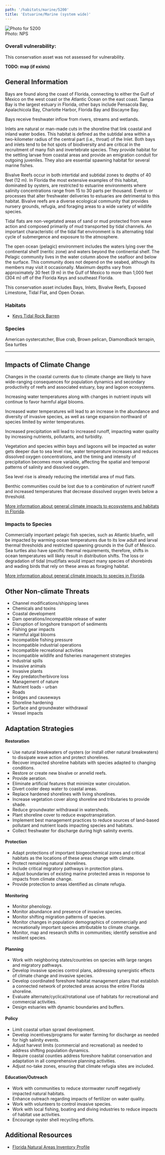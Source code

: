 ```yaml
---
path: '/habitats/marine/5200'
title: 'Estuarine/Marine (system wide)'
---
```


<content-header icon="estuarine_marine_system_wide" title="Estuarine/Marine (system wide)"></content-header>

<div id="TopSection">

<div class="header-photo"><img src="5200.jpg" alt="Photo for 5200"/>
<figcaption>Photo: NPS</figcaption></div>

<div>

### Overall vulnerability:

This conservation asset was not assessed for vulnerability.



</div>
</div>

**TODO: map (if exists)**

## General Information

Bays are found along the coast of Florida, connecting to either the Gulf of Mexico on the west coast or the Atlantic Ocean on the east coast.  Tampa Bay is the largest estuary in Florida, other bays include Pensacola Bay, Apalachicola Bay, Charlotte Harbor, Florida Bay and Biscayne Bay.  

Bays receive freshwater inflow from rivers, streams and wetlands.  

Inlets are natural or man-made cuts in the shoreline that link coastal and inland water bodies. This habitat is defined as the subtidal area within a two-kilometer radius of the central part (i.e., throat) of the Inlet. Both bays and inlets tend to be hot spots of biodiversity and are critical in the recruitment of many fish and invertebrate species. They provide habitat for the settling larvae from coastal areas and provide an emigration conduit for outgoing juveniles. They also are essential spawning habitat for several marine fishes.  

Bivalve Reefs occur in both intertidal and subtidal zones to depths of 40 feet (12 m). In Florida the most extensive examples of this habitat, dominated by oysters, are restricted to estuarine environments where salinity concentrations range from 15 to 30 parts per thousand. Events or processes that alter freshwater deliveries to estuaries are detrimental to this habitat. Bivalve reefs are a diverse ecological community that provides nursery grounds, refugia, and foraging areas to a wide variety of wildlife species. 

Tidal flats are non-vegetated areas of sand or mud protected from wave action and composed primarily of mud transported by tidal channels. An important characteristic of the tidal flat environment is its alternating tidal cycle of submergence and exposure to the atmosphere. 

The open ocean (pelagic) environment includes the waters lying over the continental shelf (neritic zone) and waters beyond the continental shelf. The Pelagic community lives in the water column above the seafloor and below the surface. This community does not depend on the seabed, although its members may visit it occasionally. Maximum depths vary from approximately 30 feet (9 m) in the Gulf of Mexico to more than 1,000 feet (304 m) off of the Florida Keys and southeast Florida.

This conservation asset includes Bays, Inlets, Bivalve Reefs, Exposed Limestone, Tidal Flat, and Open Ocean.

### Habitats

- [Keys Tidal Rock Barren](/habitats/marine/52111)



### Species

American oystercatcher, Blue crab, Brown pelican, Diamondback terrapin, Sea turtles

<hr />

## Impacts of Climate Change

Changes in the coastal currents due to climate change are likely to have wide-ranging consequences for population dynamics and secondary productivity of reefs and associated estuary, bay and lagoon ecosystems.  

Increasing water temperatures along with changes in nutrient inputs will continue to favor harmful algal blooms.  

Increased water temperatures will lead to an increase in the abundance and diversity of invasive species, as well as range expansion northward of species limited by winter temperatures.  

Increased precipitation will lead to increased runoff, impacting water quality by increasing nutrients, pollutants, and turbidity.  

Vegetation and species within bays and lagoons will be impacted as water gets deeper due to sea level rise, water temperature increases and reduces dissolved oxygen concentrations, and the timing and intensity of precipitation becomes more variable, affecting the spatial and temporal patterns of salinity and dissolved oxygen.  

Sea level rise is already reducing the intertidal area of mud flats.  

Benthic communities could be lost due to a combination of nutrient runoff and increased temperatures that decrease dissolved oxygen levels below a threshold.



[More information about general climate impacts to ecosystems and habitats in Florida](/impacts/habitats).

### Impacts to Species

Commercially important pelagic fish species, such as Atlantic bluefin, will be impacted by warming ocean temperatures due to its low adult and larval thermal thresholds and restricted spawning grounds in the Gulf of Mexico.  Sea turtles also have specific thermal requirements, therefore, shifts in ocean temperatures will likely result in distribution shifts.  The loss or degradation of tidal (mud)flats would impact many species of shorebirds and wading birds that rely on these areas as foraging habitat.

[More information about general climate impacts to species in Florida](/impacts/species).

## Other Non-climate Threats

-	Channel modifications/shipping lanes
-	Chemicals and toxins
-	Coastal development
-	Dam operations/incompatible release of water
-	Disruption of longshore transport of sediments
-	Fishing gear impacts
-	Harmful algal blooms
-	Incompatible fishing pressure
-	Incompatible industrial operations
-	Incompatible recreational activities
-	Incompatible wildlife and fisheries management strategies
-	Industrial spills
-	Invasive animals
-	Invasive plants
-	Key predator/herbivore loss
-	Management of nature
-	Nutrient loads - urban
-	Roads
-	bridges and causeways
-	Shoreline hardening
-	Surface and groundwater withdrawal
-	Vessel impacts


## Adaptation Strategies

#### Restoration

- Use natural breakwaters of oysters (or install other natural breakwaters) to dissipate wave action and protect shorelines.
- Recover impacted shoreline habitats with species adapted to changing conditions.
- Restore or create new bivalve or annelid reefs.
- Provide aeration.
- Eliminate artificial features that minimize water circulation.
- Divert cooler deep water to coastal areas.
- Replace hardened shorelines with living shorelines.
- Increase vegetation cover along shoreline and tributaries to provide shade.
- Reduce groundwater withdrawal in watersheds.
- Plant shoreline cover to reduce evapotranspiration.
- Implement best management practices to reduce sources of land-based pollutant and nutrient loads impacting species and habitats.
- Collect freshwater for discharge during high salinity events.


#### Protection

- Adapt protections of important biogeochemical zones and critical habitats as the locations of these areas change with climate.
- Protect remaining natural shorelines.
- Include critical migratory pathways in protection plans.
- Adjust boundaries of existing marine protected areas in response to impacts from climate change.
- Provide protection to areas identified as climate refugia.


#### Monitoring

- Monitor phenology.
- Monitor abundance and presence of invasive species.
- Monitor shifting migration patterns of species.
- Monitor changes in population demographics of commercially and recreationally important species attributable to climate change.
- Monitor, map and research shifts in communities; identify sensitive and resilient species.


#### Planning

- Work with neighboring states/countries on species with large ranges and migratory pathways.
- Develop invasive species control plans, addressing synergistic effects of climate change and invasive species.
- Develop coordinated foreshore habitat management plans that establish a connected network of protected areas across the entire Florida shoreline.
- Evaluate alternate/cyclical/rotational use of habitats for recreational and commercial activities.
- Design estuaries with dynamic boundaries and buffers.


#### Policy

- Limit coastal urban sprawl development.
- Develop incentives/programs for water farming for discharge as needed for high salinity events.
- Adjust harvest limits (commercial and recreational) as needed to address shifting population dynamics.
- Require coastal counties address foreshore habitat conservation and adaptation in all comprehensive planning activities.
- Adjust no-take zones, ensuring that climate refugia sites are included.


#### Education/Outreach

- Work with communities to reduce stormwater runoff negatively impacted natural habitats.
- Enhance outreach regarding impacts of fertilizer on water quality.
- Work with volunteers to control invasive species.
- Work with local fishing, boating and diving industries to reduce impacts of habitat use activities.
- Encourage oyster shell recycling efforts.




## Additional Resources

 - [Florida Natural Areas Inventory Profile](http://www.fnai.org/PDF/NC/Marine_Estuarine.pdf)
